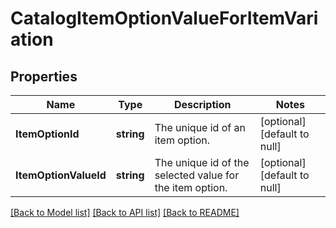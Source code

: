 # CatalogItemOptionValueForItemVariation

## Properties
Name | Type | Description | Notes
------------ | ------------- | ------------- | -------------
**ItemOptionId** | **string** | The unique id of an item option. | [optional] [default to null]
**ItemOptionValueId** | **string** | The unique id of the selected value for the item option. | [optional] [default to null]

[[Back to Model list]](../README.md#documentation-for-models) [[Back to API list]](../README.md#documentation-for-api-endpoints) [[Back to README]](../README.md)

